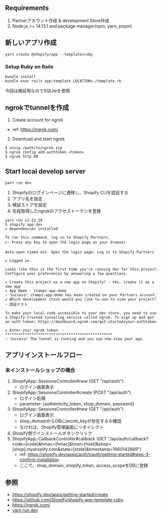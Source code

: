 ## Requirements

1. Partnerアカウント作成 & development Store作成
2. Node.js >= 14.13.1 and package manager(npm, yarn, pnpm)

## 新しいアプリ作成

```shell
yarn create @shopify/app --template=ruby
```

### Setup Ruby on Rails

```shell
bundle install
bundle exec rails app:template LOCATION=./template.rb
```

今回は検証用なのでSQLiteを使用

## ngrokでtunnelを作成

1. Create account for ngrok
  - ref: https://ngrok.com/
2. Download and start ngrok
```shell
$ unzip /path/to/ngrok.zip
$ ngrok config add-authtoken <token>
$ ngrok http 80
```

## Start local develop server

```shell
yarn run dev
```

1. Shopifyのログインページに遷移し、Shopify CLIを認証する
2. アプリ名を設定
3. 検証ストアを設定
4. 先程取得したngrokのアクセストークンを登録

```shell
yarn run v1.22.18
$ shopify app dev
✔ Dependencies installed

To run this command, log in to Shopify Partners.
👉 Press any key to open the login page on your browser

Auto-open timed out. Open the login page: Log in to Shopify Partners

✔ Logged in.

Looks like this is the first time you're running dev for this project.
Configure your preferences by answering a few questions.

✔ Create this project as a new app on Shopify? · Yes, create it as a new app
✔ App Name · stamps-app-demo
✅ Success! stamps-app-demo has been created on your Partners account.
✔ Which development store would you like to use to view your project? · 認証テスト

To make your local code accessible to your dev store, you need to use a Shopify-trusted tunneling service called ngrok. To sign up and get an auth token: https://dashboard.ngrok.com/get-started/your-authtoken

✔ Enter your ngrok token. · *************************************************
✅ Success! The tunnel is running and you can now view your app.
```

## アプリインストールフロー

### 未インストールショップの場合

1. ShopifyApp::SessionsController#new (GET "/api/auth")
    - ログイン画面表示
2. ShopifyApp::SessionsController#create (POST "/api/auth")
    - ログイン処理
    - parameter: [authenticity_token, shop_domain, password]
3. ShopifyApp::SessionsController#new (GET "/api/auth")
    - ログイン画面表示
    - shop_domainからDBにsecret_keyが存在するか確認
    - なければ、Shopify管理画面にリダイレクト
4. Shopify側でインストールボタンクリック
5. ShopifyApp::CallbackController#callback (GET "/api/auth/callback?code=[code]&hmac=[hmac]&host=[host]&shop=[shop].myshopify.com&state=[state]&timestamp=1660142869")
    - ref: https://shopify.dev/apps/auth/oauth/getting-started#step-3-confirm-installation
    - ここで、shop_domain, shopify_token, access_scopeをDBに登録

## 参照

- https://shopify.dev/apps/getting-started/create
- https://github.com/Shopify/shopify-app-template-ruby
- https://ngrok.com/
- [yarn run dev](https://shopify.dev/apps/tools/cli/commands#dev)